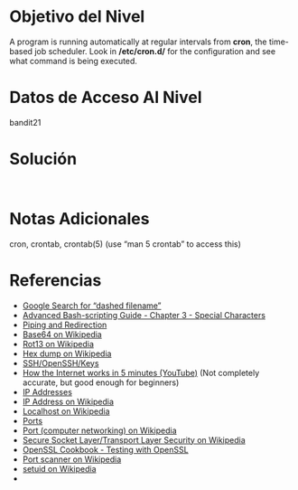 # Objetivo del Nivel

A program is running automatically at regular intervals from **cron**, the time-based job scheduler. Look in **/etc/cron.d/** for the configuration and see what command is being executed.

# Datos de Acceso Al Nivel
bandit21
# Solución

```bash



```

# Notas Adicionales
cron, crontab, crontab(5) (use “man 5 crontab” to access this)
# Referencias
- [Google Search for “dashed filename”](https://www.google.com/search?q=dashed+filename)
- [Advanced Bash-scripting Guide - Chapter 3 - Special Characters](http://tldp.org/LDP/abs/html/special-chars.html)
- [Piping and Redirection](https://ryanstutorials.net/linuxtutorial/piping.php)
- [Base64 on Wikipedia](https://en.wikipedia.org/wiki/Base64)
- [Rot13 on Wikipedia](https://en.wikipedia.org/wiki/Rot13)
- [Hex dump on Wikipedia](https://en.wikipedia.org/wiki/Hex_dump)
- [SSH/OpenSSH/Keys](https://help.ubuntu.com/community/SSH/OpenSSH/Keys)
- [How the Internet works in 5 minutes (YouTube)](https://www.youtube.com/watch?v=7_LPdttKXPc) (Not completely accurate, but good enough for beginners)
- [IP Addresses](http://computer.howstuffworks.com/web-server5.htm)
- [IP Address on Wikipedia](https://en.wikipedia.org/wiki/IP_address)
- [Localhost on Wikipedia](https://en.wikipedia.org/wiki/Localhost)
- [Ports](http://computer.howstuffworks.com/web-server8.htm)
- [Port (computer networking) on Wikipedia](https://en.wikipedia.org/wiki/Port_(computer_networking))
- [Secure Socket Layer/Transport Layer Security on Wikipedia](https://en.wikipedia.org/wiki/Secure_Socket_Layer)
- [OpenSSL Cookbook - Testing with OpenSSL](https://www.feistyduck.com/library/openssl-cookbook/online/ch-testing-with-openssl.html)
- [Port scanner on Wikipedia](https://en.wikipedia.org/wiki/Port_scanner)
- [setuid on Wikipedia](https://en.wikipedia.org/wiki/Setuid)
- 